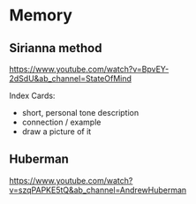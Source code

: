 # Memory

## Sirianna method

https://www.youtube.com/watch?v=BpvEY-2dSdU&ab_channel=StateOfMind

Index Cards:
- short, personal tone description
- connection / example
- draw a picture of it


## Huberman

https://www.youtube.com/watch?v=szqPAPKE5tQ&ab_channel=AndrewHuberman

